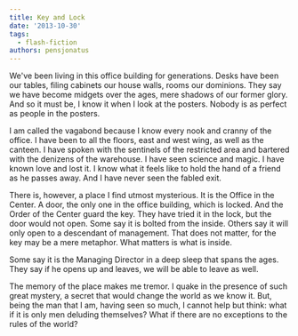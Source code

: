 ```yaml
---
title: Key and Lock
date: '2013-10-30'
tags:
  - flash-fiction
authors: pensjonatus
---
```


We've been living in this office building for generations. Desks have been our
tables, filing cabinets our house walls, rooms our dominions. They say we have
become midgets over the ages, mere shadows of our former glory. And so it must
be, I know it when I look at the posters. Nobody is as perfect as people in the
posters.

<!-- truncate -->

I am called the vagabond because I know every nook and cranny of the office. I
have been to all the floors, east and west wing, as well as the canteen. I have
spoken with the sentinels of the restricted area and bartered with the denizens
of the warehouse. I have seen science and magic. I have known love and lost it.
I know what it feels like to hold the hand of a friend as he passes away. And I
have never seen the fabled exit.

There is, however, a place I find utmost mysterious. It is the Office in the
Center. A door, the only one in the office building, which is locked. And the
Order of the Center guard the key. They have tried it in the lock, but the door
would not open. Some say it is bolted from the inside. Others say it will only
open to a descendant of management. That does not matter, for the key may be a
mere metaphor. What matters is what is inside.

Some say it is the Managing Director in a deep sleep that spans the ages. They
say if he opens up and leaves, we will be able to leave as well.

The memory of the place makes me tremor. I quake in the presence of such great
mystery, a secret that would change the world as we know it. But, being the man
that I am, having seen so much, I cannot help but think: what if it is only men
deluding themselves? What if there are no exceptions to the rules of the world?
